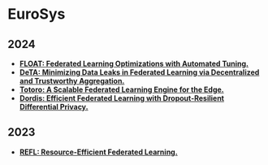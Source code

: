 # EuroSys

## 2024

- **[FLOAT: Federated Learning Optimizations with Automated Tuning.]()**
- **[DeTA: Minimizing Data Leaks in Federated Learning via Decentralized and Trustworthy Aggregation.]()**
- **[Totoro: A Scalable Federated Learning Engine for the Edge.]()**
- **[Dordis: Efficient Federated Learning with Dropout-Resilient Differential Privacy.]()**


## 2023

- **[REFL: Resource-Efficient Federated Learning.](https://arxiv.org/pdf/2111.01108.pdf)**
